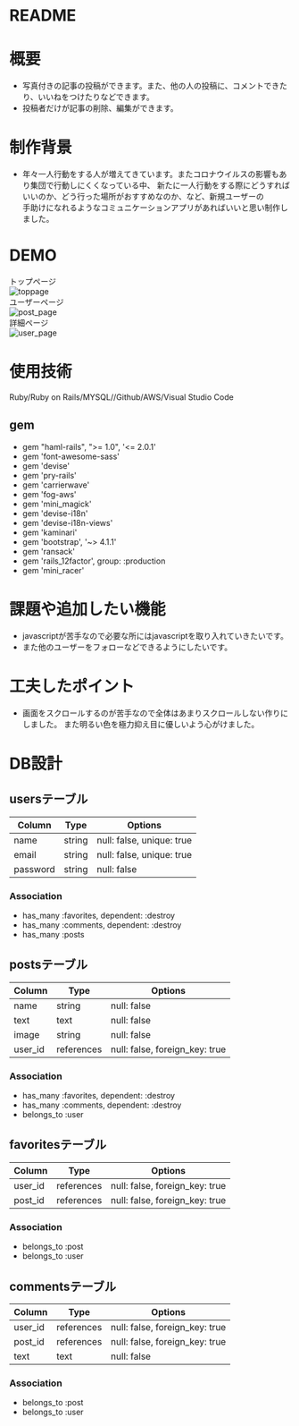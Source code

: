 # README

# 概要
  - 写真付きの記事の投稿ができます。また、他の人の投稿に、コメントできたり、いいねをつけたりなどできます。
  - 投稿者だけが記事の削除、編集ができます。
# 制作背景
  - 年々一人行動をする人が増えてきています。またコロナウイルスの影響もあり集団で行動しにくくなっている中、
  新たに一人行動をする際にどうすればいいのか、どう行った場所がおすすめなのか、など、新規ユーザーの  
  手助けになれるようなコミュニケーションアプリがあればいいと思い制作しました。

# DEMO
 トップページ  
  ![toppage](toppage.png)  
  ユーザーページ    
 ![post_page](post_page.png)  
  詳細ページ  
 ![user_page](user_page.png)

# 使用技術
  Ruby/Ruby on Rails/MYSQL//Github/AWS/Visual Studio Code
 ## gem
 - gem "haml-rails", ">= 1.0", '<= 2.0.1'
 - gem 'font-awesome-sass'
 - gem 'devise'
 - gem 'pry-rails'
 - gem 'carrierwave'
 - gem 'fog-aws'
 - gem 'mini_magick'
 - gem 'devise-i18n'
 - gem 'devise-i18n-views'
 - gem 'kaminari'
 - gem 'bootstrap', '~> 4.1.1'
 - gem 'ransack'
 - gem 'rails_12factor', group: :production
 - gem 'mini_racer'
# 課題や追加したい機能
 - javascriptが苦手なので必要な所にはjavascriptを取り入れていきたいです。
 - また他のユーザーをフォローなどできるようにしたいです。
# 工夫したポイント
  - 画面をスクロールするのが苦手なので全体はあまりスクロールしない作りにしました。
  また明るい色を極力抑え目に優しいよう心がけました。

# DB設計

## usersテーブル

|Column|Type|Options|
|------|----|-------|
|name|string|null: false, unique: true|
|email|string|null: false, unique: true|
|password|string|null: false|


### Association
- has_many :favorites, dependent: :destroy
- has_many :comments, dependent: :destroy
- has_many :posts

## postsテーブル

|Column|Type|Options|
|------|----|-------|
|name|string|null: false|
|text|text|null: false|
|image|string|null: false|
|user_id|references|null: false, foreign_key: true|


### Association
- has_many :favorites, dependent: :destroy
- has_many :comments, dependent: :destroy
- belongs_to :user

## favoritesテーブル

|Column|Type|Options|
|------|----|-------|
|user_id|references|null: false, foreign_key: true|
|post_id|references|null: false, foreign_key: true|

### Association
- belongs_to :post
- belongs_to :user

## commentsテーブル

|Column|Type|Options|
|------|----|-------|
|user_id|references|null: false, foreign_key: true|
|post_id|references|null: false, foreign_key: true|
|text|text|null: false|

### Association
- belongs_to :post
- belongs_to :user
